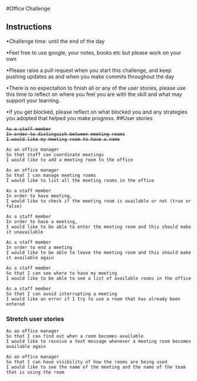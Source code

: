 #Office Challenge

## Instructions 
•Challenge time: until the end of the day

•Feel free to use google, your notes, books etc but please work on your own

•Please raise a pull request when you start this challenge, and keep pushing updates as and when you make commits throughout the day

•There is no expectation to finish all or any of the user stories, please use this time to reflect on where you feel you are with the skill and what may support your learning.

•If you get blocked, please reflect on what blocked you and any strategies you adopted that helped you make progress.
##User stories
<s>

```
As a staff member
In order to distinguish between meeting rooms
I would like my meeting room to have a name
```

</s>

```
As an office manager
So that staff can coordinate meetings
I would like to add a meeting room to the office
```
```
As an office manager
So that I can manage meeting rooms
I would like to list all the meeting rooms in the office

```
```
As a staff member
In order to have meeting,
I would like to check if the meeting room is available or not (true or false)

```
```
As a staff member
In order to have a meeting,
I would like to be able to enter the meeting room and this should make it unavailable

```
```
As a staff member
In order to end a meeting
I would like to be able to leave the meeting room and this should make it available again

```
```
As a staff member
So that I can see where to have my meeting
I would like to be able to see a list of available rooms in the office

```
```
As a staff member
So that I can avoid interrupting a meeting
I would like an error if I try to use a room that has already been entered
```
### Stretch user stories
```
As an office manager
So that I can find out when a room becomes available
I would like to receive a text message whenever a meeting room becomes available again
```
```
As an office manager
So that I can have visibility of how the rooms are being used
I would like to see the name of the meeting and the name of the team that is using the room
```